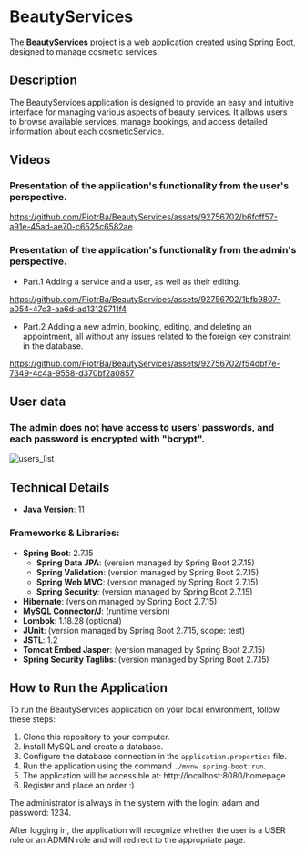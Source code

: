 # BeautyServices

The **BeautyServices** project is a web application created using Spring Boot, designed to manage cosmetic services.


## Description

The BeautyServices application is designed to provide an easy and intuitive interface for managing various aspects of beauty services. It allows users to browse available services, manage bookings, and access detailed information about each cosmeticService.


## Videos
### Presentation of the application's functionality from the user's perspective.

https://github.com/PiotrBa/BeautyServices/assets/92756702/b6fcff57-a91e-45ad-ae70-c6525c6582ae

### Presentation of the application's functionality from the admin's perspective.
- Part.1
Adding a service and a user, as well as their editing.

https://github.com/PiotrBa/BeautyServices/assets/92756702/1bfb9807-a054-47c3-aa6d-ad13129711f4

- Part.2
Adding a new admin, booking, editing, and deleting an appointment, all without any issues related to the foreign key constraint in the database.

https://github.com/PiotrBa/BeautyServices/assets/92756702/f54dbf7e-7349-4c4a-9558-d370bf2a0857


## User data
### The admin does not have access to users' passwords, and each password is encrypted with "bcrypt".

![users_list](https://github.com/PiotrBa/BeautyServices/assets/92756702/0e47b162-ae3f-4d96-9af8-14aaff4dd622)


## Technical Details

- **Java Version**: 11

### Frameworks & Libraries:
- **Spring Boot**: 2.7.15
    - **Spring Data JPA**: (version managed by Spring Boot 2.7.15)
    - **Spring Validation**: (version managed by Spring Boot 2.7.15)
    - **Spring Web MVC**: (version managed by Spring Boot 2.7.15)
    - **Spring Security**: (version managed by Spring Boot 2.7.15)
- **Hibernate**: (version managed by Spring Boot 2.7.15)
- **MySQL Connector/J**: (runtime version)
- **Lombok**: 1.18.28 (optional)
- **JUnit**: (version managed by Spring Boot 2.7.15, scope: test)
- **JSTL**: 1.2
- **Tomcat Embed Jasper**: (version managed by Spring Boot 2.7.15)
- **Spring Security Taglibs**: (version managed by Spring Boot 2.7.15)


## How to Run the Application

To run the BeautyServices application on your local environment, follow these steps:

1. Clone this repository to your computer.
2. Install MySQL and create a database.
3. Configure the database connection in the `application.properties` file.
4. Run the application using the command `./mvnw spring-boot:run`.
5. The application will be accessible at: http://localhost:8080/homepage
6. Register and place an order :)

The administrator is always in the system with the login: adam and password: 1234.

After logging in, the application will recognize whether the user is a USER role or an ADMIN role and will redirect to the appropriate page.
